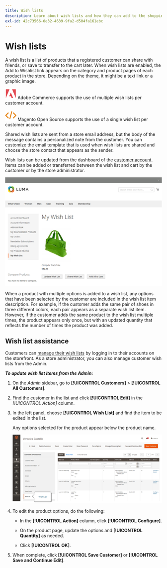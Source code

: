 ```yaml
---
title: Wish lists
description: Learn about wish lists and how they can add to the shopping experience and promote more sales.
exl-id: 42c73566-0e32-4639-9fa2-d504fa161ebc
---
```

# Wish lists

A wish list is a list of products that a registered customer can share with friends, or save to transfer to the cart later. When wish lists are enabled, the Add to Wishlist link appears on the category and product pages of each product in the store. Depending on the theme, it might be a text link or a graphic image.

![Adobe Commerce](../assets/adobe-logo.svg) Adobe Commerce supports the use of multiple wish lists per customer account.

![Magento Open Source](../assets/open-source.svg) Magento Open Source supports the use of a single wish list per customer account.

Shared wish lists are sent from a store email address, but the body of the message contains a personalized note from the customer. You can customize the email template that is used when wish lists are shared and choose the store contact that appears as the sender.

Wish lists can be updated from the dashboard of the [customer account](../customers/account-dashboard.md). Items can be added or transferred between the wish list and cart by the customer or by the store administrator.

![Example storefront - My Wish List](./assets/customer-account-wishlist-add-item.png)<!-- zoom -->

When a product with multiple options is added to a wish list, any options that have been selected by the customer are included in the wish list item description. For example, if the customer adds the same pair of shoes in three different colors, each pair appears as a separate wish list item. However, if the customer adds the same product to the wish list multiple times, the product appears only once, but with an updated quantity that reflects the number of times the product was added.

## Wish list assistance

Customers can [manage their wish lists](wishlist-storefront.md) by logging in to their accounts on the storefront. As a store administrator, you can also manage customer wish lists from the Admin.

**_To update wish list items from the Admin:_**

1. On the _Admin_ sidebar, go to **[!UICONTROL Customers]** > **[!UICONTROL All Customers]**.

1. Find the customer in the list and click **[!UICONTROL Edit]** in the *[!UICONTROL Action]* column.

1. In the left panel, choose **[!UICONTROL Wish List]** and find the item to be edited in the list.

   Any options selected for the product appear below the product name.

   ![Commerce Admin - customer wish list](./assets/customer-wishlist-edit-admin.png)<!-- zoom -->

1. To edit the product options, do the following:

   - In the **[!UICONTROL Action]** column, click **[!UICONTROL Configure]**.

   - On the product page, update the options and **[!UICONTROL Quantity]** as needed.

   - Click **[!UICONTROL OK]**.

1. When complete, click **[!UICONTROL Save Customer]** or **[!UICONTROL Save and Continue Edit]**.
